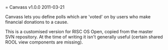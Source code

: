 = Canvass v1.0.0 2011-03-21

Canvass lets you define polls which are 'voted' on by users who make
financial donations to a cause.

This is a customised version for RISC OS Open, copied from the master
SVN repository. At the time of writing it isn't generally useful (certain
shared ROOL view components are missing).
